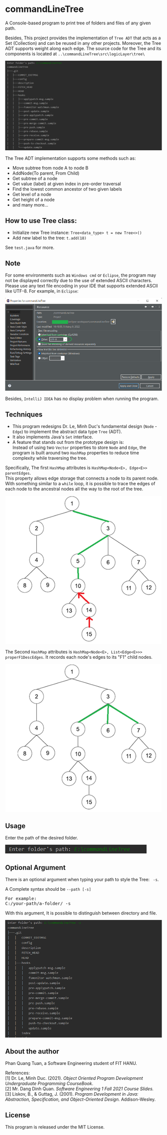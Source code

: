 # commandLineTree

A Console-based program to print tree of folders and files of any given path.

Besides, This project provides the implementation of `Tree ADT` that acts as a Set (Collection) and can be reused in any
other projects. Moreover, the Tree ADT supports weight along each edge. The source code for the Tree and its components
is located at `..\commandLineTree\src\logicLayer\tree\`

![img.png](img/1.png)

The Tree ADT implementation supports some methods such as:

- Move subtree from node A to node B
- AddNode(To parent, From Child)
- Get subtree of a node
- Get value (label) at given index in pre-order traversal
- Find the lowest common ancestor of two given labels
- Get level of a node
- Get height of a node
- and many more...

## How to use Tree class:

- Initialize new Tree instance: `Tree<data_type> t = new Tree<>()`
- Add new label to the tree: `t.add(18)`

See `test.java` for more.

## Note

For some environments such as `Windows cmd` or `Eclipse`, the program may not be displayed correctly due to the use of
extended ASCII characters. Please use any text file encoding in your IDE that supports extended ASCII like UTF-8. For
example, in `Eclipse`:

![img.png](img/1b.png)

Besides, `IntelliJ IDEA` has no display problem when running the program.

## Techniques

- This program redesigns Dr. Le, Minh Duc's fundamental design (`Node` - `Edge`) to implement the abstract data
  type `Tree` (ADT).
- It also implements Java's `Set` interface.
- A feature that stands out from the prototype design is:
  <br/>Instead of using two `Vector` properties to store `Node` and `Edge`, the program is built around two `HashMap`
  properties to reduce time complexity while traversing the tree.

Specifically, The first `HashMap` attributes is `HashMap<Node<E>, Edge<E>> parentEdges`.
<br/>
This property allows edge storage that connects a node to its parent node. With something similar to a `while` loop, it
is possible to trace the edges of each node to the ancestral nodes all the way to the root of the tree.

![img.png](img/2.png)

The Second `HashMap` attributes is `HashMap<Node<E>, List<Edge<E>>> properF1DescEdges`. It records each node's edges to
its "F1" child nodes.

![img.png](img/3.png)

## Usage

Enter the path of the desired folder.

![img.png](img/4.png)

## Optional Argument

There is an optional argument when typing your path to style the Tree: ` -s`.

A Complete syntax should be `--path [-s]`
<pre>
For example:
C:/your-path/a-folder/ -s
</pre>
With this argument, It is possible to distinguish between directory and file.

![img.png](img/5.png)

## About the author

Phan Quang Tuan, a Software Engineering student of FIT HANU.

References:
<br/>[1] Dr. Le, Minh Duc. (2021). <i>Object Oriented Program Development Undergraduate Programming CourseBook</i>.
<br/>[2] Mr. Dang Dinh Quan. <i>Software Engineering 1 Fall 2021 Course Slides.</i>
<br/>[3] Liskov, B., & Guttag, J. (2001). <i>Program Development in Java: Abstraction, Specification, and
Object-Oriented Design.</i> Addison-Wesley.

## License

This program is released under the MIT License.
